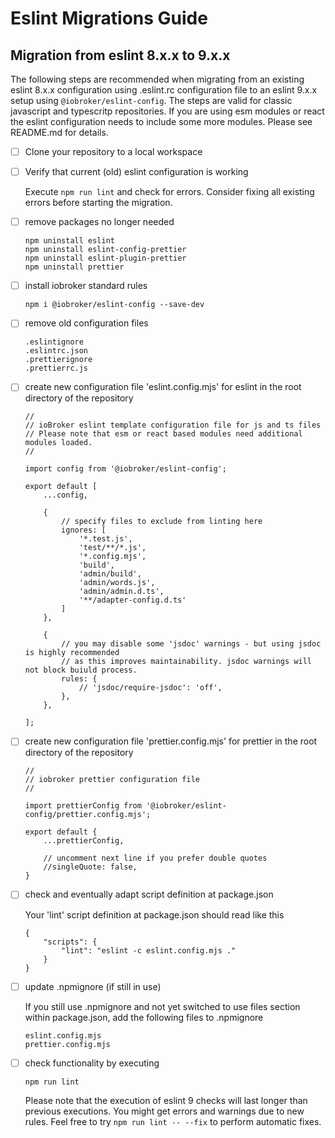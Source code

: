 # Eslint Migrations Guide

## Migration from eslint 8.x.x to 9.x.x

The following steps are recommended when migrating from an existing eslint 8.x.x configuration using .eslint.rc configuration file to an eslint 9.x.x setup using `@iobroker/eslint-config`.
The steps are valid for classic javascript and typescritp repositories. If you are using esm modules or react the eslint configuration needs to include some more modules. Please see README.md for details.

- [ ] Clone your repository to a local workspace
- [ ] Verify that current (old) eslint configuration is working

  Execute `npm run lint` and check for errors. Consider fixing all existing errors before starting the migration.
      
- [ ] remove packages no longer needed

      npm uninstall eslint
      npm uninstall eslint-config-prettier
      npm uninstall eslint-plugin-prettier
      npm uninstall prettier


- [ ] install iobroker standard rules

      npm i @iobroker/eslint-config --save-dev

- [ ] remove old configuration files

      .eslintignore
      .eslintrc.json
      .prettierignore
      .prettierrc.js
      
- [ ] create new configuration file 'eslint.config.mjs' for eslint in the root directory of the repository

      //  
      // ioBroker eslint template configuration file for js and ts files
      // Please note that esm or react based modules need additional modules loaded.
      //  
      
      import config from '@iobroker/eslint-config';
    
      export default [
          ...config,
      
          {
              // specify files to exclude from linting here
              ignores: [
                  '*.test.js', 
                  'test/**/*.js', 
                  '*.config.mjs', 
                  'build', 
                  'admin/build', 
                  'admin/words.js',
                  'admin/admin.d.ts',
                  '**/adapter-config.d.ts'     
              ] 
          },
      
          {
              // you may disable some 'jsdoc' warnings - but using jsdoc is highly recommended
              // as this improves maintainability. jsdoc warnings will not block buiuld process.
              rules: {
                  // 'jsdoc/require-jsdoc': 'off',
              },
          },
          
      ];
  
- [ ] create new configuration file 'prettier.config.mjs' for prettier in the root directory of the repository

      //  
      // iobroker prettier configuration file
      //  
      
      import prettierConfig from '@iobroker/eslint-config/prettier.config.mjs';
      
      export default {
          ...prettierConfig,
      
          // uncomment next line if you prefer double quotes
          //singleQuote: false,
      }
  
- [ ] check and eventually adapt script definition at package.json
   
  Your 'lint' script definition at package.json should read like this

      {
          "scripts": {
              "lint": "eslint -c eslint.config.mjs ."
          }
      }

- [ ] update .npmignore (if still in use)

  If you still use .npmignore and not yet switched to use files section within package.json, add the following files to .npmignore

      eslint.config.mjs
      prettier.config.mjs
          
- [ ] check functionality by executing
   
      npm run lint

  Please note that the execution of eslint 9 checks will last longer than previous executions. You might get errors and warnings due to new rules.
  Feel free to try `npm run lint -- --fix` to perform automatic fixes.


